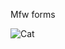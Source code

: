 Mfw forms

![Cat](https://media1.giphy.com/media/v1.Y2lkPTc5MGI3NjExZDM5MzAzYTBlNGI1Njk1ZWZmMTBkZTJiZDA2ODllYjMzM2NjM2JlMyZjdD1n/BESLeyWO2xpVrG3w2B/giphy.gif)
